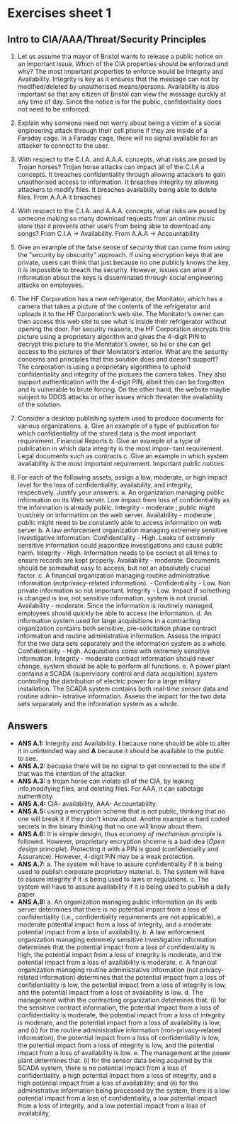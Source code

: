 # Exercises sheet 1

## Intro to CIA/AAA/Threat/Security Principles
1. Let us assume tha mayor of Bristol wants to release a public notice on an important issue. Which of the CIA properties should be enforced and why?
   	The most important properties to enforce would be Integrity and Availability. Integrity is key as it ensures that the message can not by modified/deleted by unauthorised means/persons. Availability is also important
   so that any citizen of Bristol can view the message quickly at any time of day. Since the notice is for the public, confidentiality does not need to be enforced.

2. Explain why someone need not worry about being a victim of a social engineering attack through their cell phone if they are inside of a Faraday cage.
	In a Faraday cage, there will no signal available for an attacker to connect to the user.


3. With respect to the C.I.A. and A.A.A. concepts, what risks are posed by Trojan horses?
   Trojan horse attacks can impact all of the C.I.A a concepts. It breaches confidentiality through allowing attackers to gain unauthorised access to information. It breaches integrity by allowing attackers to modify files.
   It breaches availability being able to delete files. From A.A.A it breaches

5. With respect to the C.I.A. and A.A.A. concepts, what risks are posed by someone making so many download requests from an online music store that it prevents other users from being able to download any songs?
   From C.I.A -> Availability. From A.A.A -> Accountability
	
7. Give an example of the false sense of security that can come from using the “security by obscurity” approach.
   If using encryption keys that are private, users can think that just because no one publicly knows the key, it is impossible to breach the security.
   However, issues can arise if information about the keys is disseminated through social engineering attacks on employees.

9. The HF Corporation has a new refrigerator, the Monitator, which has a camera that takes a picture of the contents of the refrigerator and uploads it to the HF Corporation’s web site. The Monitator’s owner can then access this web site to see what is inside their refrigerator without opening the door. For security reasons, the HF Corporation encrypts this picture using a proprietary algorithm and gives the 4-digit PIN to decrypt this picture to the Monitator’s owner, so he or she can get access to the pictures of their Monitator’s interior. What are the security concerns and principles that this solution does and doesn’t support?
    The corporation is using a proprietary algorithms to uphold confidentiality and integrity of the pictures the camera takes. They also support authentication with the 4-digit PIN, albeit this can be forgotten and is vulnerable to brute forcing.
   On the other hand, the website maybe subject to DDOS attacks or other issues which threaten the availability of the solution.
11. Consider a desktop publishing system used to produce documents for various organizations.
a. Give an example of a type of publication for which confidentiality of the stored data is the most important requirement. Financial Reports
b. Give an example of a type of publication in which data integrity is the most impor- tant requirement. Legal documents such as contracts
c. Give an example in which system availability is the most important requirement. Important public notices

12. For each of the following assets, assign a low, moderate, or high impact level for the loss of confidentiality, availability, and integrity, respectively. Justify your answers. 
a. An organization managing public information on its Web server. Low impact from loss of confidentiality as the information is already public. Integrity - moderate ; public might trust/rely on information on the web server. Availability - moderate ;  public might need to be constantly able to access information on web server
b. A law enforcement organization managing extremely sensitive investigative information. Confidentiality - High. Leaks of extremely sensitive information could jeapordize investigations and cause public harm. Integrity - High. Information needs to be correct at all times to ensure records are kept properly. Availability - moderate. Documents should be somewhat easy to access, but not an absolutely crucial factor.
c. A financial organization managing routine administrative information (notprivacy-related information). - Confidentiality - Low. Non private information so not important. Integrity - Low. Impact if something is changed is low, not sensitive information, system is not crucial. Availability -  moderate. Since the information is routinely managed, employees should quickly be able to access the information.
d. An information system used for large acquisitions in a contracting organization contains both sensitive, pre-solicitation phase contract information and routine administrative information. Assess the impact for the two data sets separately and the information system as a whole.
	Confidentiality - High. Acquisitions come with extremely sensitive information. Integrity - moderate contract information should never change. system should be able to perform all functions.
e. A power plant contains a SCADA (supervisory control and data acquisition) system controlling the distribution of electric power for a large military installation. The SCADA system contains both real-time sensor data and routine admin- istrative information. Assess the impact for the two data sets separately and the information system as a whole.


## Answers
- **ANS A.1:** Integrity and Availability. **I** because none should be able to alter it in unintended way and **A** because it should be available to the public to see.
- **ANS A.2:** becuase there will be no signal to get connected to the site if that was the intention of the attacker.
- **ANS A.3:** a trojan horse can violate all of the CIA, by leaking info,modifying files, and deleting files. For AAA, it can sabotage authenticity. 
- **ANS A.4:** CIA- availability, AAA- Accountability.
- **ANS A.5:** using a encryption scheme that is not public, thinking that no one will break it if they don't know about. Anothe example is hard coded secrets in the binary thinking that no one will know about them.
- **ANS A.6:** It is simple desigin, thus *economy of mechanism* prnciple is followed. However, proprietary encryption shceme is a bad idea (*Open design* principle). Protecting it with a PIN is good (confidentiality and Assurance). However, 4-digit PIN may be a weak protection.
- **ANS A.7:** a. The system will have to assure confidentiality if it is being used to publish corporate proprietary material.
b. The system will have to assure integrity if it is being used to laws or regulations.
c. The system will have to assure availability if it is being used to publish a daily paper.
- **ANS A.8:** a. An organization managing public information on its web server determines that there is no potential impact from a loss of confidentiality (i.e., confidentiality requirements are not applicable), a moderate potential impact from a loss of integrity, and a moderate potential impact from a loss of availability.
b. A law enforcement organization managing extremely sensitive investigative information determines that the potential impact from a loss of confidentiality is high, the potential impact from a loss of integrity is moderate, and the potential impact from a loss of availability is moderate.
c. A financial organization managing routine administrative information (not privacy-related information) determines that the potential impact from a loss of confidentiality is low, the potential impact from a loss of integrity is low, and the potential impact from a loss of availability is low.
d. The management within the contracting organization determines that: (i) for the sensitive contract information, the potential impact from a loss of confidentiality is moderate, the potential impact from a loss of integrity is moderate, and the potential impact from a loss of availability is low; and (ii) for the routine administrative information (non-privacy-related information), the potential impact from a loss of confidentiality is low, the potential impact from a loss of integrity is low, and the potential impact from a loss of availability is low.
e. The management at the power plant determines that: (i) for the sensor data being acquired by the SCADA system, there is no potential impact from a loss of confidentiality, a high potential impact from a loss of integrity, and a high potential impact from a loss of availability; and (ii) for the administrative information being processed by the system, there is a low potential impact from a loss of confidentiality, a low potential impact from a loss of integrity, and a low potential impact from a loss of availability. 

